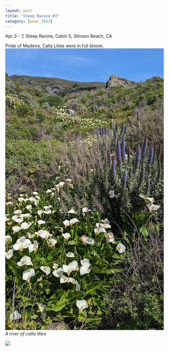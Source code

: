 ```yaml
---
layout: post
title: "Steep Ravine #3"
category: [year_2023]
---
```


Apr 3 - 7, Steep Ravine, Cabin 5, Stinson Beach, CA

Pride of Madeira, Calla Lilies were in full bloom.
![](images/steepravine3.jpg)
_A river of calla lilies_

![]("https://lh3.googleusercontent.com/xzFOFuGpuEHJdm6Iiiq6FltBPkmIq-Jlmf02pZUxSTwNJmiKSeBzL9Wu6nmrBv5Uq9yKEaA-TpKh1742R-K8XGaRkIhoLObmmCTew2IAcM8v6hutriS6BaGM5bzraEBOmwSWg_3hGO4=w2400")
